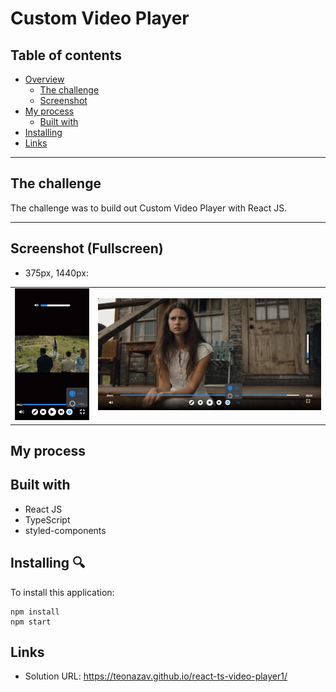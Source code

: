 # Custom Video Player
## Table of contents

- [Overview](#overview)
  - [The challenge](#the-challenge)
  - [Screenshot](#Screenshot (Fullscreen))
- [My process](#my-process)
  - [Built with](#built-with)
- [Installing](#Installing)
- [Links](#Links)

---

## The challenge

The challenge was to build out Custom Video Player with React JS. 

---

## Screenshot (Fullscreen)

- 375px, 1440px:

|                                          |                                          |
| ---------------------------------------- | ---------------------------------------- |
| <img src="./public/375.JPG" width="200"> | <img src="./public/1440.JPG" width="600"> |


## My process

## Built with

- React JS 
- TypeScript
- styled-components


## Installing 🔍

To install this application:

```
npm install
npm start

```

##

## Links
- Solution URL: https://teonazav.github.io/react-ts-video-player1/
